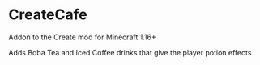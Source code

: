 # CreateCafe

Addon to the Create mod for Minecraft 1.16+

Adds Boba Tea and Iced Coffee drinks that give the player potion effects
